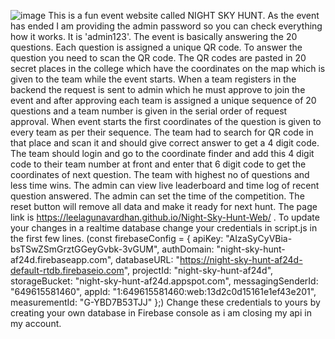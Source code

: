 ![image](https://github.com/user-attachments/assets/8cd76588-4f3f-4079-8c4a-8166f0e41700)
This is a fun event website called NIGHT SKY HUNT. As the event has ended I am providing the admin password so you can check everything how it works. It is 'admin123'. The event is basically answering the 20 questions. Each question is assigned a unique QR code. To answer the question you need to scan the QR code. The QR codes are pasted in 20 secret places in the college which have the coordinates on the map which is given to the team while the event starts. When a team registers in the backend the request is sent to admin which he must approve to join the event and after approving each team is assigned a unique sequence of 20 questions and a team number is given in the serial order of request approval. When event starts the first coordinates of the question is given to every team as per their sequence. The team had to search for QR code in that place and scan it and should give correct answer to get a 4 digit code. The team should login and go to the coordinate finder and add this 4 digit code to their team number at front and enter that 6 digit code to get the coordinates of next question. The team with highest no of questions and less time wins. The admin can view live leaderboard and time log of recent question answered. The admin can set the time of the competition. The reset button will remove all data and make it ready for next hunt. The page link is https://leelagunavardhan.github.io/Night-Sky-Hunt-Web/ . To update your changes in a realtime database change your credentials in script.js in the first few lines.
(const firebaseConfig = {
    apiKey: "AIzaSyCyVBia-bsTSwZSmGrztGGeyGvbk-3vGUM",
    authDomain: "night-sky-hunt-af24d.firebaseapp.com",
    databaseURL: "https://night-sky-hunt-af24d-default-rtdb.firebaseio.com",
    projectId: "night-sky-hunt-af24d",
    storageBucket: "night-sky-hunt-af24d.appspot.com",
    messagingSenderId: "649615581460",
    appId: "1:649615581460:web:13d2c0d15161e1ef43e201",
    measurementId: "G-YBD7B53TJJ"
};)
Change these credentials to yours by creating your own database in Firebase console as i am closing my api in my account.
